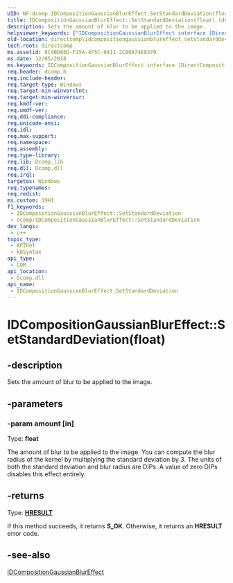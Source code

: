 ```yaml
---
UID: NF:dcomp.IDCompositionGaussianBlurEffect.SetStandardDeviation(float)
title: IDCompositionGaussianBlurEffect::SetStandardDeviation(float) (dcomp.h)
description: Sets the amount of blur to be applied to the image.
helpviewer_keywords: ["IDCompositionGaussianBlurEffect interface [DirectComposition]","SetStandardDeviation method","IDCompositionGaussianBlurEffect.SetStandardDeviation","IDCompositionGaussianBlurEffect.SetStandardDeviation(float)","IDCompositionGaussianBlurEffect::SetStandardDeviation","IDCompositionGaussianBlurEffect::SetStandardDeviation(float)","SetStandardDeviation","SetStandardDeviation method [DirectComposition]","SetStandardDeviation method [DirectComposition]","IDCompositionGaussianBlurEffect interface","dcomp/IDCompositionGaussianBlurEffect::SetStandardDeviation","directcomp.idcompositiongaussianblureffect_setstandarddeviation"]
old-location: directcomp\idcompositiongaussianblureffect_setstandarddeviation.htm
tech.root: directcomp
ms.assetid: 8C4BD86D-F15A-4F5C-9411-2C89A74E8370
ms.date: 12/05/2018
ms.keywords: IDCompositionGaussianBlurEffect interface [DirectComposition],SetStandardDeviation method, IDCompositionGaussianBlurEffect.SetStandardDeviation, IDCompositionGaussianBlurEffect.SetStandardDeviation(float), IDCompositionGaussianBlurEffect::SetStandardDeviation, IDCompositionGaussianBlurEffect::SetStandardDeviation(float), SetStandardDeviation, SetStandardDeviation method [DirectComposition], SetStandardDeviation method [DirectComposition],IDCompositionGaussianBlurEffect interface, dcomp/IDCompositionGaussianBlurEffect::SetStandardDeviation, directcomp.idcompositiongaussianblureffect_setstandarddeviation
req.header: dcomp.h
req.include-header: 
req.target-type: Windows
req.target-min-winverclnt: 
req.target-min-winversvr: 
req.kmdf-ver: 
req.umdf-ver: 
req.ddi-compliance: 
req.unicode-ansi: 
req.idl: 
req.max-support: 
req.namespace: 
req.assembly: 
req.type-library: 
req.lib: Dcomp.lib
req.dll: Dcomp.dll
req.irql: 
targetos: Windows
req.typenames: 
req.redist: 
ms.custom: 19H1
f1_keywords:
 - IDCompositionGaussianBlurEffect::SetStandardDeviation
 - dcomp/IDCompositionGaussianBlurEffect::SetStandardDeviation
dev_langs:
 - c++
topic_type:
 - APIRef
 - kbSyntax
api_type:
 - COM
api_location:
 - Dcomp.dll
api_name:
 - IDCompositionGaussianBlurEffect.SetStandardDeviation
---
```


# IDCompositionGaussianBlurEffect::SetStandardDeviation(float)


## -description

Sets the amount of blur to be applied to the image.

## -parameters

### -param amount [in]

Type: <b>float</b>

The amount of blur to be applied to the image. You can compute the blur radius of the kernel by multiplying the standard deviation by 3.
            The units of both the standard deviation and blur radius are DIPs. A value of zero DIPs disables this effect entirely.

## -returns

Type: <b><a href="/windows/win32/com/structure-of-com-error-codes">HRESULT</a></b>

If this method succeeds, it returns <b>S_OK</b>. Otherwise, it returns an <b>HRESULT</b> error code.

## -see-also

<a href="/windows/desktop/api/dcomp/nn-dcomp-idcompositiongaussianblureffect">IDCompositionGaussianBlurEffect</a>